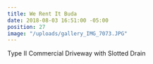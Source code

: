 ```yaml
---
title: We Rent It Buda
date: 2018-08-03 16:51:00 -05:00
position: 27
image: "/uploads/gallery_IMG_7073.JPG"
---
```


Type II Commercial Driveway with Slotted Drain
